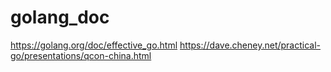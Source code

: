 # golang_doc

https://golang.org/doc/effective_go.html
https://dave.cheney.net/practical-go/presentations/qcon-china.html


